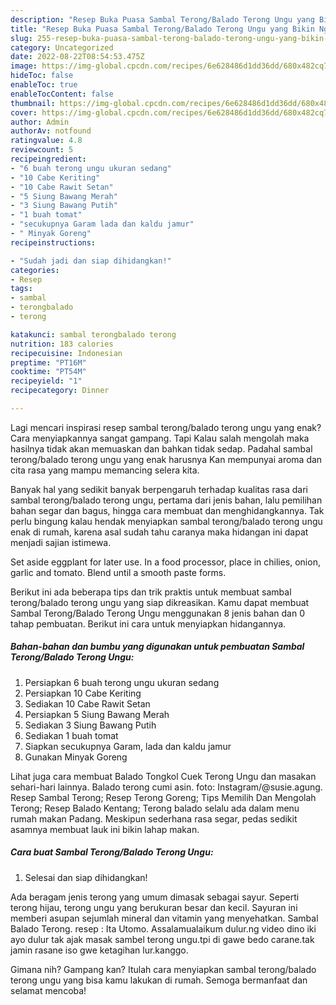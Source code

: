 ```yaml
---
description: "Resep Buka Puasa Sambal Terong/Balado Terong Ungu yang Bikin Ngiler"
title: "Resep Buka Puasa Sambal Terong/Balado Terong Ungu yang Bikin Ngiler"
slug: 255-resep-buka-puasa-sambal-terong-balado-terong-ungu-yang-bikin-ngiler
category: Uncategorized
date: 2022-08-22T08:54:53.475Z
image: https://img-global.cpcdn.com/recipes/6e628486d1dd36dd/680x482cq70/sambal-terongbalado-terong-ungu-foto-resep-utama.jpg
hideToc: false
enableToc: true
enableTocContent: false
thumbnail: https://img-global.cpcdn.com/recipes/6e628486d1dd36dd/680x482cq70/sambal-terongbalado-terong-ungu-foto-resep-utama.jpg
cover: https://img-global.cpcdn.com/recipes/6e628486d1dd36dd/680x482cq70/sambal-terongbalado-terong-ungu-foto-resep-utama.jpg
author: Admin
authorAv: notfound
ratingvalue: 4.8
reviewcount: 5
recipeingredient:
- "6 buah terong ungu ukuran sedang"
- "10 Cabe Keriting"
- "10 Cabe Rawit Setan"
- "5 Siung Bawang Merah"
- "3 Siung Bawang Putih"
- "1 buah tomat"
- "secukupnya Garam lada dan kaldu jamur"
- " Minyak Goreng"
recipeinstructions:

- "Sudah jadi dan siap dihidangkan!"
categories:
- Resep
tags:
- sambal
- terongbalado
- terong

katakunci: sambal terongbalado terong 
nutrition: 183 calories
recipecuisine: Indonesian
preptime: "PT16M"
cooktime: "PT54M"
recipeyield: "1"
recipecategory: Dinner

---
```



Lagi mencari inspirasi resep sambal terong/balado terong ungu yang enak? Cara menyiapkannya sangat gampang. Tapi Kalau salah mengolah maka hasilnya tidak akan memuaskan dan bahkan tidak sedap. Padahal sambal terong/balado terong ungu yang enak harusnya Kan mempunyai aroma dan cita rasa yang mampu memancing selera kita.


Banyak hal yang sedikit banyak berpengaruh terhadap kualitas rasa dari sambal terong/balado terong ungu, pertama dari jenis bahan, lalu pemilihan bahan segar dan bagus, hingga cara membuat dan menghidangkannya. Tak perlu bingung kalau hendak menyiapkan sambal terong/balado terong ungu enak di rumah, karena asal sudah tahu caranya maka hidangan ini dapat menjadi sajian istimewa.

Set aside eggplant for later use. In a food processor, place in chilies, onion, garlic and tomato. Blend until a smooth paste forms.


Berikut ini ada beberapa tips dan trik praktis untuk membuat sambal terong/balado terong ungu yang siap dikreasikan. Kamu dapat membuat Sambal Terong/Balado Terong Ungu menggunakan 8 jenis bahan dan 0 tahap pembuatan. Berikut ini cara untuk menyiapkan hidangannya.

<!--inarticleads1-->

##### Bahan-bahan dan bumbu yang digunakan untuk pembuatan Sambal Terong/Balado Terong Ungu:

1. Persiapkan 6 buah terong ungu ukuran sedang
1. Persiapkan 10 Cabe Keriting
1. Sediakan 10 Cabe Rawit Setan
1. Persiapkan 5 Siung Bawang Merah
1. Sediakan 3 Siung Bawang Putih
1. Sediakan 1 buah tomat
1. Siapkan secukupnya Garam, lada dan kaldu jamur
1. Gunakan  Minyak Goreng


Lihat juga cara membuat Balado Tongkol Cuek Terong Ungu dan masakan sehari-hari lainnya. Balado terong cumi asin. foto: Instagram/@susie.agung. Resep Sambal Terong; Resep Terong Goreng; Tips Memilih Dan Mengolah Terong; Resep Balado Kentang; Terong balado selalu ada dalam menu rumah makan Padang. Meskipun sederhana rasa segar, pedas sedikit asamnya membuat lauk ini bikin lahap makan. 

<!--inarticleads2-->

##### Cara buat Sambal Terong/Balado Terong Ungu:


1. Selesai dan siap dihidangkan!

Ada beragam jenis terong yang umum dimasak sebagai sayur. Seperti terong hijau, terong ungu yang berukuran besar dan kecil. Sayuran ini memberi asupan sejumlah mineral dan vitamin yang menyehatkan. Sambal Balado Terong. resep : Ita Utomo. Assalamualaikum dulur.ng video dino iki ayo dulur tak ajak masak sambel terong ungu.tpi di gawe bedo carane.tak jamin rasane iso gwe ketagihan lur.kanggo. 

Gimana nih? Gampang kan? Itulah cara menyiapkan sambal terong/balado terong ungu yang bisa kamu lakukan di rumah. Semoga bermanfaat dan selamat mencoba!

